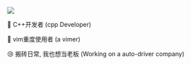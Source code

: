 ![](https://github-readme-stats.vercel.app/api?username=HaomingJu&show_icons=true&theme=onedark&hide_title=true&include_all_commits=true)

🙂 C++开发者 (cpp Developer)

🐤 vim重度使用者 (a vimer)

😢 搬砖日常, 我也想当老板 (Working on a auto-driver company)
